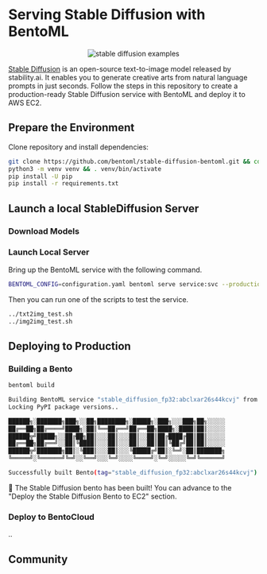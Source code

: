 # Serving Stable Diffusion with BentoML

<p align="center">
  <img src="https://user-images.githubusercontent.com/861225/191730233-e0786728-0a35-4244-b196-d176a48499e9.png" alt="stable diffusion examples"/>
</p>

[Stable Diffusion](https://stability.ai/blog/stable-diffusion-public-release) is an open-source text-to-image model released by stability.ai. It enables you to generate creative arts from natural language prompts in just seconds. Follow the steps in this repository to create a production-ready Stable Diffusion service with BentoML and deploy it to AWS EC2.


## Prepare the Environment

Clone repository and install dependencies:

```bash
git clone https://github.com/bentoml/stable-diffusion-bentoml.git && cd stable-diffusion-bentoml
python3 -m venv venv && . venv/bin/activate
pip install -U pip
pip install -r requirements.txt
```


## Launch a local StableDiffusion Server

### Download Models



### Launch Local Server

Bring up the BentoML service with the following command.

```bash
BENTOML_CONFIG=configuration.yaml bentoml serve service:svc --production
```

Then you can run one of the scripts to test the service.

```bash
../txt2img_test.sh
../img2img_test.sh
```

## Deploying to Production

### Building a Bento


```bash
bentoml build

Building BentoML service "stable_diffusion_fp32:abclxar26s44kcvj" from build context "/Users/ssheng/github/stable-diffusion-bentoml/fp32"
Locking PyPI package versions..

██████╗░███████╗███╗░░██╗████████╗░█████╗░███╗░░░███╗██╗░░░░░
██╔══██╗██╔════╝████╗░██║╚══██╔══╝██╔══██╗████╗░████║██║░░░░░
██████╦╝█████╗░░██╔██╗██║░░░██║░░░██║░░██║██╔████╔██║██║░░░░░
██╔══██╗██╔══╝░░██║╚████║░░░██║░░░██║░░██║██║╚██╔╝██║██║░░░░░
██████╦╝███████╗██║░╚███║░░░██║░░░╚█████╔╝██║░╚═╝░██║███████╗
╚═════╝░╚══════╝╚═╝░░╚══╝░░░╚═╝░░░░╚════╝░╚═╝░░░░░╚═╝╚══════╝

Successfully built Bento(tag="stable_diffusion_fp32:abclxar26s44kcvj")
```

🎉 The Stable Diffusion bento has been built! You can advance to the "Deploy the Stable Diffusion Bento to EC2" section.

### Deploy to BentoCloud


..


## Community



